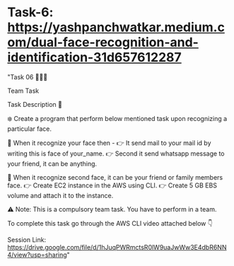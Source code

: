 # Task-6: https://yashpanchwatkar.medium.com/dual-face-recognition-and-identification-31d657612287

"Task 06 👨🏻‍💻

Team Task

Task Description 📄

❄️ Create a program that perform below mentioned task upon recognizing a particular face. 

📌 When it recognize your face then - 
👉 It send mail to your mail id by writing this is face of your_name. 
👉 Second it send whatsapp message to your friend, it can be anything. 

📌 When it recognize second  face, it can be your friend or family members face.
👉 Create EC2 instance in the AWS using CLI. 
👉 Create 5 GB EBS volume and attach it to the instance. 

⚠️ Note: This is a compulsory team task. You have to perform in a team. 

To complete this task go through the AWS CLI video attached below 👇

Session Link: https://drive.google.com/file/d/1hJuqPWRmctsR0lW9uaJwWw3E4dbR6NN4/view?usp=sharing"















